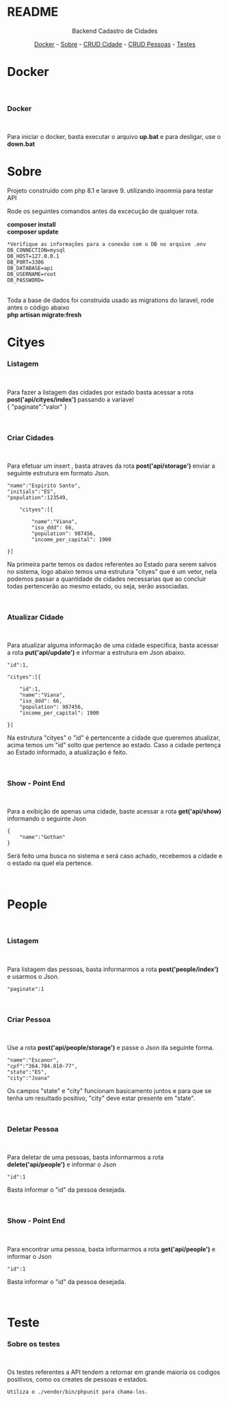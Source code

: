 # README

<p align="center">Backend Cadastro de Cidades</p>

<p align="center">
    <a href="#Docker">Docker</a> -
    <a href="#Sobre">Sobre</a> -
    <a href="#Cityes">CRUD Cidade</a> -
    <a href="#People">CRUD Pessoas</a> -
    <a href="#Teste">Testes</a>
</p>





# Docker
<br>
<h3>Docker</h3>
<br>
<p>Para iniciar o docker, basta executar o arquivo <strong>up.bat</strong> e para desligar, use o <strong>down.bat</strong></p>








# Sobre

<p> Projeto construido com php 8.1 e larave 9. utilizando insomnia para testar API<br>

Rode os seguintes comandos antes da excecução de qualquer rota.<br>

<strong>composer install</strong>
<br>
<strong>composer update</strong>
<br>

    *Verifique as informações para a conexão com o DB no arquivo .env
    DB_CONNECTION=mysql
    DB_HOST=127.0.0.1
    DB_PORT=3306
    DB_DATABASE=api
    DB_USERNAME=root
    DB_PASSWORD=

<br>
 Toda a base de dados foi construida usado as migrations do laravel, rode antes o código abaixo
<br>
<strong>php artisan migrate:fresh</strong>
</p>



# Cityes

<h3>Listagem</h3>
<br>
<p>Para fazer a listagem das cidades por estado basta acessar a rota <strong> post('api/cityes/index') </strong> passando a variavel<br>
{
    "paginate":"valor"  
}
</p>
<br>

<h3>Criar Cidades</h3>
<br>
<p>Para efetuar um insert , basta atraves da rota <strong>post('api/storage')</strong> enviar a seguinte estrutura em formato Json.

   
	"name":"Espirito Santo",
	"initials":"ES",
	"population":123549,
   
        "cityes":[{
			 
			"name":"Viana",        
            "iso_ddd": 66,
            "population": 987456, 
            "income_per_capital": 1900
			 
	}]


Na primeira parte temos os dados referentes ao Estado para serem salvos no sistema, logo abaixo temos uma estrutura "cityes" que é um vetor, nela podemos passar a quantidade de cidades necessarias que ao concluir todas pertencerão ao mesmo estado, ou seja, serão associadas.

</p>
<br>




<h3>Atualizar Cidade</h3>
<br>
<p> Para atualizar alguma informação de uma cidade especifica, basta acessar a rota <strong>put('api/update')</strong> e informar a estrutura em Json abaixo.


    "id":1,

    "cityes":[{

		"id":1,
		"name":"Viana",        
        "iso_ddd": 66,
        "population": 987456, 
        "income_per_capital": 1900
			 
	}]


Na estrutura "cityes" o "id" é pertencente a cidade que queremos atualizar, acima temos um "id" solto que pertence ao estado. Caso a cidade pertença ao Estado informado, a atualização é feito.
</p>
<br>


<h3>Show - Point End</h3>
<br>
<p> Para a exibição de apenas uma cidade, baste acessar a rota <strong>get('api/show)</strong> informando o seguinte Json

    {
        "name":"Gothan"
    }

Será feito uma busca no sistema e será caso achado, recebemos a cidade e o estado na quel ela pertence.
</p>
<br>


# People

<br>
<h3>Listagem</h3>
<br>

<p>Para listagem das pessoas, basta informarmos a rota <strong>post('people/index')</strong> e usarmos o Json.

	"paginate":1	
 </p>
 <br>

 <h3>Criar Pessoa</h3>
 <br>

<p>Use a rota <strong>post('api/people/storage')</strong> e passe o Json da seguinte forma.

	"name":"Escanor",
   	"cpf":"364.784.810-77",
   	"state":"ES",
   	"city":"Joana"



Os campos "state" e "city" funcionam basicamento juntos e para que se tenha um resultado positivo, "city" deve estar presente em "state".
</p>
<br>

<h3>Deletar Pessoa</h3>
<br>
<p> Para deletar de uma pessoas, basta informarmos a rota <strong>delete('api/people')</strong> e informar o Json

    "id":1

Basta informar o "id" da pessoa desejada.
</p>
<br>

<h3>Show - Point End</h3>
<br>
<p>Para encontrar uma pessoa, basta informarmos a rota <strong>get('api/people')</strong> e informar o Json

	"id":1

 Basta informar o "id" da pessoa desejada.   
</p>
<br>



# Teste

<h3>Sobre os testes</h3>
<br>
<p> 
    Os testes referentes a API tendem a retornar em grande maioria os codigos positivos, como os creates de pessoas e estados.

    Utiliza o ./vendor/bin/phpunit para chama-los.
    

</p>



